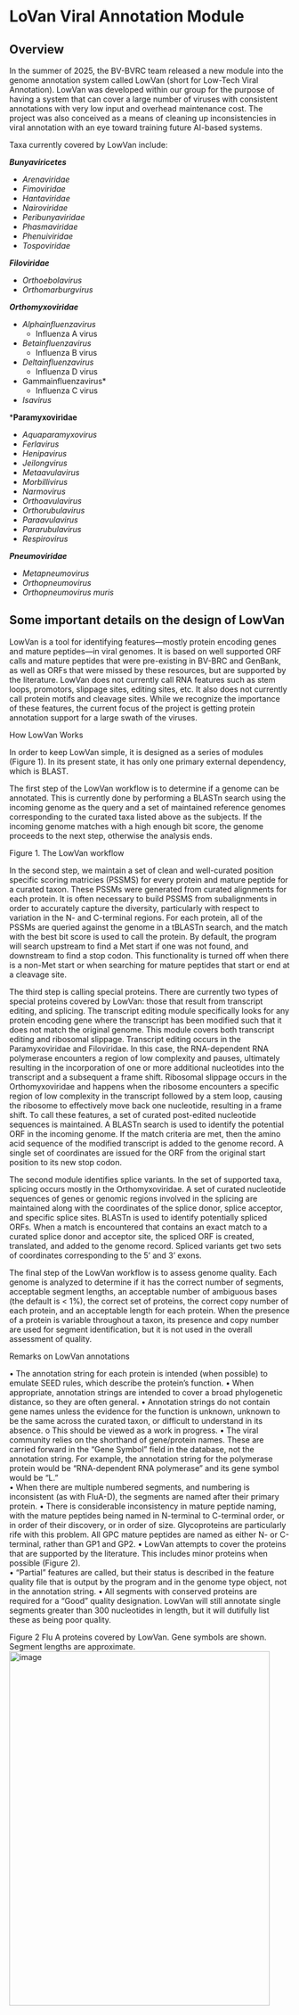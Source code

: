 # LoVan Viral Annotation Module

## Overview
In the summer of 2025, the BV-BVRC team released a new module into the genome annotation system called LowVan (short for Low-Tech Viral Annotation).  LowVan was developed within our group for the purpose of having a system that can cover a large number of viruses with consistent annotations with very low input and overhead maintenance cost.  The project was also conceived as a means of cleaning up inconsistencies in viral annotation with an eye toward training future AI-based systems.  

Taxa currently covered by LowVan include:

***Bunyaviricetes***
* *Arenaviridae*
*	*Fimoviridae*
*	*Hantaviridae*
*	*Nairoviridae*
*	*Peribunyaviridae*
*	*Phasmaviridae*
*	*Phenuiviridae*
*	*Tospoviridae*

***Filoviridae***
*	*Orthoebolavirus*
*	*Orthomarburgvirus*

***Orthomyxoviridae***
*	*Alphainfluenzavirus*
    *	Influenza A virus
*	*Betainfluenzavirus*
    *	Influenza B virus
*	*Deltainfluenzavirus*
    * Influenza D virus
*	Gammainfluenzavirus*
    *	Influenza C virus
*	*Isavirus*

***Paramyxoviridae**
* *Aquaparamyxovirus*
*	*Ferlavirus*
*	*Henipavirus*
*	*Jeilongvirus*
*	*Metaavulavirus*
*	*Morbillivirus*
*	*Narmovirus*
*	*Orthoavulavirus*
*	*Orthorubulavirus*
*	*Paraavulavirus*
*	*Pararubulavirus*
*	*Respirovirus*

***Pneumoviridae***
*	*Metapneumovirus*
*	*Orthopneumovirus*
*	*Orthopneumovirus muris*

## Some important details on the design of LowVan

LowVan is a tool for identifying features—mostly protein encoding genes and mature peptides—in viral genomes.  It is based on well supported ORF calls and mature peptides that were pre-existing in BV-BRC and GenBank, as well as ORFs that were missed by these resources, but are supported by the literature.  LowVan does not currently call RNA features such as stem loops, promotors, slippage sites, editing sites, etc.  It also does not currently call protein motifs and cleavage sites.  While we recognize the importance of these features, the current focus of the project is getting protein annotation support for a large swath of the viruses.   


How LowVan Works

In order to keep LowVan simple, it is designed as a series of modules (Figure 1).  In its present state, it has only one primary external dependency, which is BLAST.

The first step of the LowVan workflow is to determine if a genome can be annotated.  This is currently done by performing a BLASTn search using the incoming genome as the query and a set of maintained reference genomes corresponding to the curated taxa listed above as the subjects.  If the incoming genome matches with a high enough bit score, the genome proceeds to the next step, otherwise the analysis ends. 

 
Figure 1.  The LowVan workflow

In the second step, we maintain a set of clean and well-curated position specific scoring matricies (PSSMS) for every protein and mature peptide for a curated taxon.  These PSSMs were generated from curated alignments for each protein.  It is often necessary to build PSSMS from subalignments in order to accurately capture the diversity, particularly with respect to variation in the N- and C-terminal regions.  For each protein, all of the PSSMs are queried against the genome in a tBLASTn search, and the match with the best bit score is used to call the protein.  By default, the program will search upstream to find a Met start if one was not found, and downstream to find a stop codon.  This functionality is turned off when there is a non-Met start or when searching for mature peptides that start or end at a cleavage site. 

The third step is calling special proteins.  There are currently two types of special proteins covered by LowVan: those that result from transcript editing, and splicing.  The transcript editing module specifically looks for any protein encoding gene where the transcript has been modified such that it does not match the original genome.  This module covers both transcript editing and ribosomal slippage.  Transcript editing occurs in the Paramyxoviridae and Filoviridae.  In this case, the RNA-dependent RNA polymerase encounters a region of low complexity and pauses, ultimately resulting in the incorporation of one or more additional nucleotides into the transcript and a subsequent a frame shift.  Ribosomal slippage occurs in the Orthomyxoviridae and happens when the ribosome encounters a specific region of low complexity in the transcript followed by a stem loop, causing the ribosome to effectively move back one nucleotide, resulting in a frame shift.  To call these features, a set of curated post-edited nucleotide sequences is maintained.  A BLASTn search is used to identify the potential ORF in the incoming genome.  If the match criteria are met, then the amino acid sequence of the modified transcript is added to the genome record.  A single set of coordinates are issued for the ORF from the original start position to its new stop codon.  

The second module identifies splice variants.  In the set of supported taxa, splicing occurs mostly in the Orthomyxoviridae.  A set of curated nucleotide sequences of genes or genomic regions involved in the splicing are maintained along with the coordinates of the splice donor, splice acceptor, and specific splice sites.  BLASTn is used to identify potentially spliced ORFs.  When a match is encountered that contains an exact match to a curated splice donor and acceptor site, the spliced ORF is created, translated, and added to the genome record.  Spliced variants get two sets of coordinates corresponding to the 5’ and 3’ exons. 

The final step of the LowVan workflow is to assess genome quality.  Each genome is analyzed to determine if it has the correct number of segments, acceptable segment lengths, an acceptable number of ambiguous bases (the default is < 1%), the correct set of proteins, the correct copy number of each protein, and an acceptable length for each protein.  When the presence of a protein is variable throughout a taxon, its presence and copy number are used for segment identification, but it is not used in the overall assessment of quality.  

Remarks on LowVan annotations

•	The annotation string for each protein is intended (when possible) to emulate SEED rules, which describe the protein’s function. 
•	When appropriate, annotation strings are intended to cover a broad phylogenetic distance, so they are often general.
•	Annotation strings do not contain gene names unless the evidence for the function is unknown, unknown to be the same across the curated taxon, or difficult to understand in its absence.
o	This should be viewed as a work in progress. 
•	The viral community relies on the shorthand of gene/protein names.  These are carried forward in the “Gene Symbol” field in the database, not the annotation string.  For example, the annotation string for the polymerase protein would be “RNA-dependent RNA polymerase” and its gene symbol would be “L.”  
•	When there are multiple numbered segments, and numbering is inconsistent (as with FluA-D), the segments are named after their primary protein.
•	There is considerable inconsistency in mature peptide naming, with the mature peptides being named in N-terminal to C-terminal order, or in order of their discovery, or in order of size.  Glycoproteins are particularly rife with this problem.  All GPC mature peptides are named as either N- or C-terminal, rather than GP1 and GP2. 
•	LowVan attempts to cover the proteins that are supported by the literature.  This includes minor proteins when possible (Figure 2).  
•	“Partial” features are called, but their status is described in the feature quality file that is output by the program and in the genome type object, not in the annotation string.
•	All segments with conserved proteins are required for a “Good” quality designation.  LowVan will still annotate single segments greater than 300 nucleotides in length, but it will dutifully list these as being poor quality. 


 
Figure 2 Flu A proteins covered by LowVan.  Gene symbols are shown.  Segment lengths are approximate.
<img width="468" height="636" alt="image" src="https://github.com/user-attachments/assets/c07ecf6a-26cc-466b-89f7-e6e8c27786b0" />
